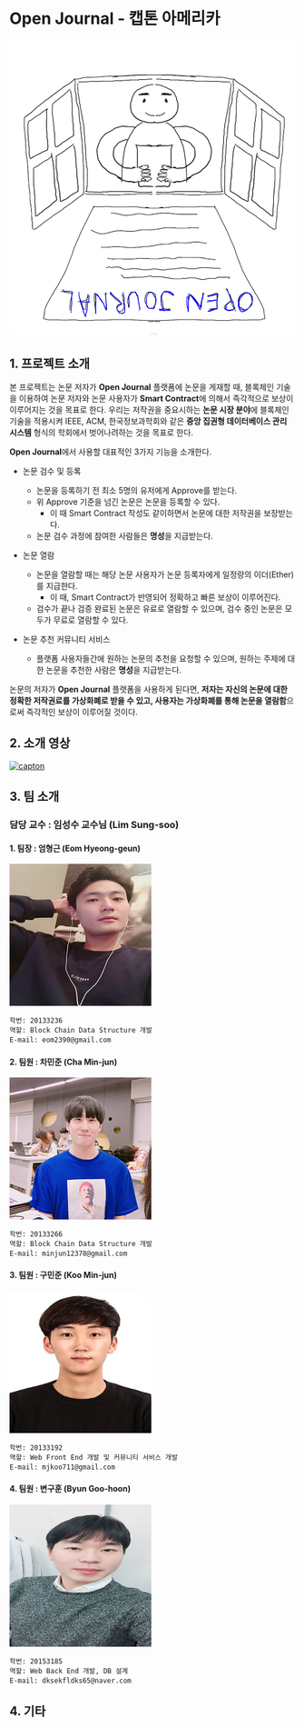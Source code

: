 # Open Journal - 캡톤 아메리카
![capton](./img/cap.png)
## 1. 프로젝트 소개
본 프로젝트는 논문 저자가 **Open Journal** 플랫폼에 논문을 게재할 때, 블록체인 기술을 이용하여 논문 저자와 논문 사용자가 **Smart Contract**에 의해서 즉각적으로 보상이 이루어지는 것을 목표로 한다. 우리는 저작권을 중요시하는 **논문 시장 분야**에 블록체인 기술을 적용시켜 IEEE, ACM, 한국정보과학회와 같은 **중앙 집권형 데이터베이스 관리 시스템** 형식의 학회에서 벗어나려하는 것을 목표로 한다.

**Open Journal**에서 사용할 대표적인 3가지 기능을 소개한다.
* 논문 검수 및 등록
    * 논문을 등록하기 전 최소 5명의 유저에게 Approve를 받는다.
    * 위 Approve 기준을 넘긴 논문은 논문을 등록할 수 있다. 
        * 이 때 Smart Contract 작성도 같이하면서 논문에 대한 저작권을 보장받는다. 
    * 논문 검수 과정에 참여한 사람들은 **명성**을 지급받는다.


* 논문 열람
    * 논문을 열람할 때는 해당 논문 사용자가 논문 등록자에게 일정량의 이더(Ether)를 지급한다. 
        * 이 때, Smart Contract가 반영되어 정확하고 빠른 보상이 이루어진다.
    * 검수가 끝나 검증 완료된 논문은 유료로 열람할 수 있으며, 검수 중인 논문은 모두가 무료로 열람할 수 있다.
    

* 논문 추천 커뮤니티 서비스
    *  플랫폼 사용자들간에 원하는 논문의 추천을 요청할 수 있으며, 원하는 주제에 대한 논문을 추천한 사람은 **명성**을 지급받는다.

논문의 저자가 **Open Journal** 플랫폼을 사용하게 된다면, **저자는 자신의 논문에 대한 정확한 저작권료를 가상화폐로 받을 수 있고, 사용자는 가상화폐를 통해 논문을 열람함**으로써 즉각적인 보상이 이루어질 것이다.



## 2. 소개 영상
[![capton](http://img.youtube.com/vi/FlC69TKqo5M/0.jpg)](https://www.youtube.com/watch?v=FlC69TKqo5M "capton")
## 3. 팀 소개
### 담당 교수 : 임성수 교수님 (Lim Sung-soo)

#### 1.  팀장 : 엄형근 (Eom Hyeong-geun)
![eom](./img/eom.png)
```markdown
학번: 20133236
역할: Block Chain Data Structure 개발
E-mail: eom2390@gmail.com
```
#### 2.  팀원 : 차민준 (Cha Min-jun)
![cha](./img/cha.png)
```markdown
학번: 20133266
역할: Block Chain Data Structure 개발
E-mail: minjun12378@gmail.com
```
#### 3.  팀원 : 구민준 (Koo Min-jun)
![goo](./img/goo.png)
```markdown
학번: 20133192
역할: Web Front End 개발 및 커뮤니티 서비스 개발
E-mail: mjkoo711@gmail.com
```
#### 4.  팀원 : 변구훈 (Byun Goo-hoon)
![hoon](./img/goohoon.png)
```markdown
학번: 20153185
역할: Web Back End 개발, DB 설계
E-mail: dksekfldks65@naver.com  
```
## 4. 기타



